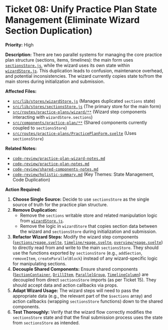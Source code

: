 # Ticket 08: Unify Practice Plan State Management (Eliminate Wizard Section Duplication)

**Priority:** High

**Description:** There are two parallel systems for managing the core practice plan structure (sections, items, timelines): the main form uses [`sectionsStore.js`](src/lib/stores/sectionsStore.js), while the wizard uses its own state within [`wizardStore.js`](src/lib/stores/wizardStore.js). This duplication leads to confusion, maintenance overhead, and potential inconsistencies. The wizard currently copies state to/from the main stores during initialization and submission.

**Affected Files:**

*   [`src/lib/stores/wizardStore.js`](src/lib/stores/wizardStore.js) (Manages duplicated `sections` state)
*   [`src/lib/stores/sectionsStore.js`](src/lib/stores/sectionsStore.js) (The primary store for the main form)
*   [`src/routes/practice-plans/wizard/**`](src/routes/practice-plans/wizard/) (Wizard step components interacting with `wizardStore.sections`)
*   [`src/components/practice-plan/**`](src/components/practice-plan/) (Shared components currently coupled to `sectionsStore`)
*   [`src/routes/practice-plans/PracticePlanForm.svelte`](src/routes/practice-plans/PracticePlanForm.svelte) (Uses `sectionsStore`)

**Related Notes:**

*   [`code-review/practice-plan-wizard-notes.md`](code-review/practice-plan-wizard-notes.md)
*   [`code-review/practice-plan-notes.md`](code-review/practice-plan-notes.md)
*   [`code-review/shared-components-notes.md`](code-review/shared-components-notes.md)
*   [`code-review/holistic-summary.md`](code-review/holistic-summary.md) (Key Themes: State Management, Code Duplication)

**Action Required:**

1.  **Choose Single Source:** Decide to use `sectionsStore` as the single source of truth for the practice plan structure.
2.  **Remove Duplication:**
    *   Remove the `sections` writable store and related manipulation logic from [`wizardStore.js`](src/lib/stores/wizardStore.js).
    *   Remove the logic in `wizardStore` that copies section data between the wizard and `sectionsStore` during initialization and submission.
3.  **Refactor Wizard Steps:** Modify the wizard step components ([`sections/+page.svelte`](src/routes/practice-plans/wizard/sections/+page.svelte), [`timeline/+page.svelte`](src/routes/practice-plans/wizard/timeline/+page.svelte), [`overview/+page.svelte`](src/routes/practice-plans/wizard/overview/+page.svelte)) to directly read from and write to the main `sectionsStore`. They should use the functions exported by `sectionsStore` (e.g., `addSection`, `removeItem`, `createParallelBlock`) instead of any wizard-specific logic for manipulating sections.
4.  **Decouple Shared Components:** Ensure shared components ([`SectionContainer`](src/components/practice-plan/sections/SectionContainer.svelte), [`DrillItem`](src/components/practice-plan/items/DrillItem.svelte), [`ParallelGroup`](src/components/practice-plan/items/ParallelGroup.svelte), [`TimelineColumn`](src/components/practice-plan/items/TimelineColumn.svelte)) are decoupled from direct `sectionsStore` imports (as per Ticket 15). They should accept data and action callbacks via props.
5.  **Adapt Wizard Usage:** The wizard steps will need to pass the appropriate data (e.g., the relevant part of the `$sections` array) and action callbacks (wrapping `sectionsStore` functions) down to the shared components.
6.  **Test Thoroughly:** Verify that the wizard flow correctly modifies the `sectionsStore` state and that the final submission process uses the state from `sectionsStore` as intended. 
